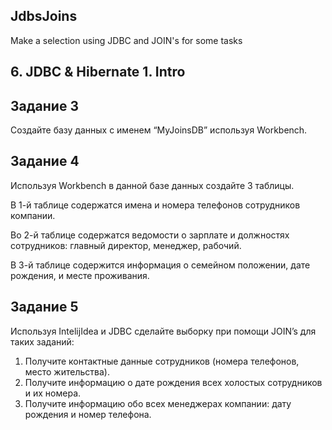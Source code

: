 ## JdbsJoins
Make a selection using JDBC and JOIN's for some tasks
## 6. JDBC & Hibernate 1. Intro
## Задание 3 

Создайте базу данных с именем “MyJoinsDB” используя Workbench. 

## Задание 4 

Используя Workbench в данной базе данных создайте 3 таблицы.

В 1-й таблице содержатся имена и номера телефонов сотрудников компании. 

Во 2-й таблице содержатся ведомости о зарплате и должностях сотрудников: главный директор, менеджер, рабочий. 

В 3-й таблице содержится информация о семейном положении, дате рождения, и месте проживания. 

## Задание 5 

Используя IntelijIdea и JDBC cделайте выборку при помощи JOIN’s для таких заданий: 
1) Получите контактные данные сотрудников (номера телефонов, место жительства).
2) Получите информацию о дате рождения всех холостых сотрудников и их номера. 
3) Получите информацию обо всех менеджерах компании: дату рождения и номер телефона.
